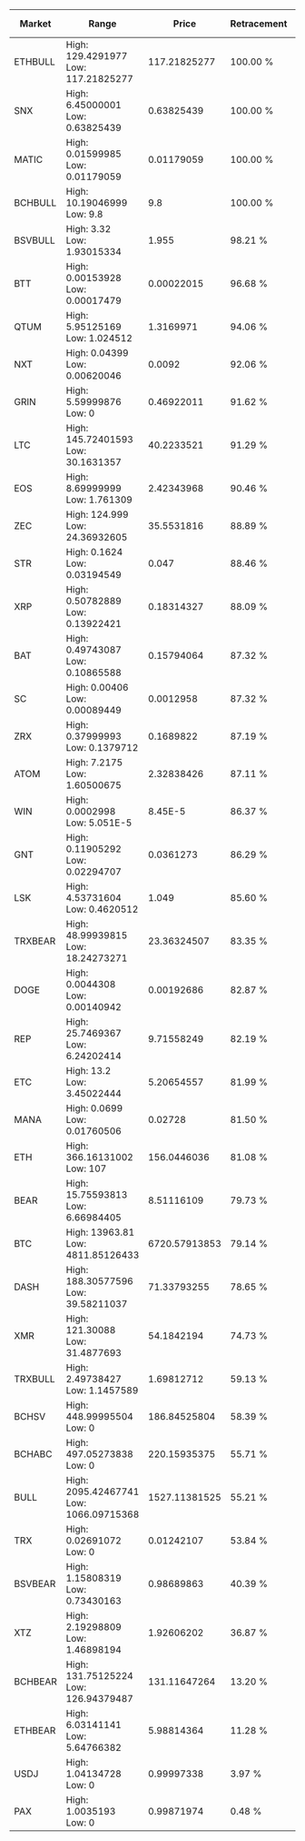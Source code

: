 | Market | Range | Price| Retracement | Doubles to 50% |
| --- | --- | --- | --- | --- |
| ETHBULL | High: 129.4291977<br />Low: 117.21825277 | 117.21825277 | 100.00 % | 1.05 |
| SNX | High: 6.45000001<br />Low: 0.63825439 | 0.63825439 | 100.00 % | 5.55 |
| MATIC | High: 0.01599985<br />Low: 0.01179059 | 0.01179059 | 100.00 % | 1.18 |
| BCHBULL | High: 10.19046999<br />Low: 9.8 | 9.8 | 100.00 % | 1.02 |
| BSVBULL | High: 3.32<br />Low: 1.93015334 | 1.955 | 98.21 % | 1.34 |
| BTT | High: 0.00153928<br />Low: 0.00017479 | 0.00022015 | 96.68 % | 3.89 |
| QTUM | High: 5.95125169<br />Low: 1.024512 | 1.3169971 | 94.06 % | 2.65 |
| NXT | High: 0.04399<br />Low: 0.00620046 | 0.0092 | 92.06 % | 2.73 |
| GRIN | High: 5.59999876<br />Low: 0 | 0.46922011 | 91.62 % | 5.97 |
| LTC | High: 145.72401593<br />Low: 30.1631357 | 40.2233521 | 91.29 % | 2.19 |
| EOS | High: 8.69999999<br />Low: 1.761309 | 2.42343968 | 90.46 % | 2.16 |
| ZEC | High: 124.999<br />Low: 24.36932605 | 35.5531816 | 88.89 % | 2.10 |
| STR | High: 0.1624<br />Low: 0.03194549 | 0.047 | 88.46 % | 2.07 |
| XRP | High: 0.50782889<br />Low: 0.13922421 | 0.18314327 | 88.09 % | 1.77 |
| BAT | High: 0.49743087<br />Low: 0.10865588 | 0.15794064 | 87.32 % | 1.92 |
| SC | High: 0.00406<br />Low: 0.00089449 | 0.0012958 | 87.32 % | 1.91 |
| ZRX | High: 0.37999993<br />Low: 0.1379712 | 0.1689822 | 87.19 % | 1.53 |
| ATOM | High: 7.2175<br />Low: 1.60500675 | 2.32838426 | 87.11 % | 1.89 |
| WIN | High: 0.0002998<br />Low: 5.051E-5 | 8.45E-5 | 86.37 % | 2.07 |
| GNT | High: 0.11905292<br />Low: 0.02294707 | 0.0361273 | 86.29 % | 1.97 |
| LSK | High: 4.53731604<br />Low: 0.4620512 | 1.049 | 85.60 % | 2.38 |
| TRXBEAR | High: 48.99939815<br />Low: 18.24273271 | 23.36324507 | 83.35 % | 1.44 |
| DOGE | High: 0.0044308<br />Low: 0.00140942 | 0.00192686 | 82.87 % | 1.52 |
| REP | High: 25.7469367<br />Low: 6.24202414 | 9.71558249 | 82.19 % | 1.65 |
| ETC | High: 13.2<br />Low: 3.45022444 | 5.20654557 | 81.99 % | 1.60 |
| MANA | High: 0.0699<br />Low: 0.01760506 | 0.02728 | 81.50 % | 1.60 |
| ETH | High: 366.16131002<br />Low: 107 | 156.0446036 | 81.08 % | 1.52 |
| BEAR | High: 15.75593813<br />Low: 6.66984405 | 8.51116109 | 79.73 % | 1.32 |
| BTC | High: 13963.81<br />Low: 4811.85126433 | 6720.57913853 | 79.14 % | 1.40 |
| DASH | High: 188.30577596<br />Low: 39.58211037 | 71.33793255 | 78.65 % | 1.60 |
| XMR | High: 121.30088<br />Low: 31.4877693 | 54.1842194 | 74.73 % | 1.41 |
| TRXBULL | High: 2.49738427<br />Low: 1.1457589 | 1.69812712 | 59.13 % | 1.07 |
| BCHSV | High: 448.99995504<br />Low: 0 | 186.84525804 | 58.39 % | 1.20 |
| BCHABC | High: 497.05273838<br />Low: 0 | 220.15935375 | 55.71 % | 1.13 |
| BULL | High: 2095.42467741<br />Low: 1066.09715368 | 1527.11381525 | 55.21 % | 1.04 |
| TRX | High: 0.02691072<br />Low: 0 | 0.01242107 | 53.84 % | 1.08 |
| BSVBEAR | High: 1.15808319<br />Low: 0.73430163 | 0.98689863 | 40.39 % | 0.00 |
| XTZ | High: 2.19298809<br />Low: 1.46898194 | 1.92606202 | 36.87 % | 0.00 |
| BCHBEAR | High: 131.75125224<br />Low: 126.94379487 | 131.11647264 | 13.20 % | 0.00 |
| ETHBEAR | High: 6.03141141<br />Low: 5.64766382 | 5.98814364 | 11.28 % | 0.00 |
| USDJ | High: 1.04134728<br />Low: 0 | 0.99997338 | 3.97 % | 0.00 |
| PAX | High: 1.0035193<br />Low: 0 | 0.99871974 | 0.48 % | 0.00 |
